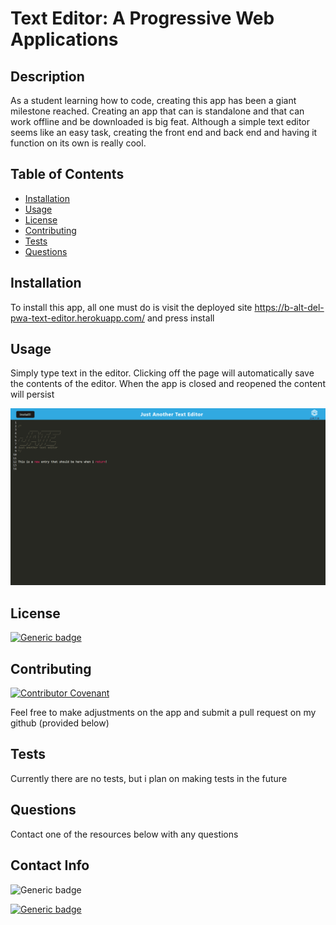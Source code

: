 # Text Editor: A Progressive Web Applications

## Description

As a student learning how to code, creating this app has been a giant milestone reached. Creating an app that can is standalone and that can work offline and be downloaded is big feat. Although a simple text editor seems like an easy task, creating the front end and back end and having it function on its own is really cool.

## Table of Contents 

- [Installation](#installation})
- [Usage](#usage})
- [License](#license)
- [Contributing](#contributing)
- [Tests](#tests)
- [Questions](#questions)

## Installation

To install this app, all one must do is visit the deployed site https://b-alt-del-pwa-text-editor.herokuapp.com/ and press install

## Usage

Simply type text in the editor. Clicking off the page will automatically save the contents of the editor. When the app is closed and reopened the content will persist

![Text Editor In Action](screenshot.png)

## License

[![Generic badge](https://img.shields.io/badge/License-TheUnlicense-<COLOR>.svg)](https://choosealicense.com/licenses/unlicense/)


## Contributing

[![Contributor Covenant](https://img.shields.io/badge/Contributor%20Covenant-2.1-4baaaa.svg)](code_of_conduct.md)

Feel free to make adjustments on the app and submit a pull request on my github (provided below)    

## Tests

Currently there are no tests, but i plan on making tests in the future    

## Questions

Contact one of the resources below with any questions

## Contact Info

![Generic badge](https://img.shields.io/badge/Email-brad.schill.school@gmail.com-blue.svg)

[![Generic badge](https://img.shields.io/badge/Github-purple.svg)](https://github.com/B-alt-del/Express-Note-Taker)

